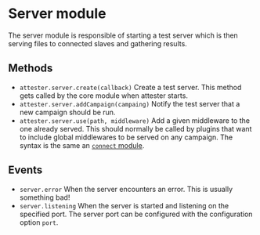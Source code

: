 # Server module

The server module is responsible of starting a test server which is then serving files to connected slaves and gathering results.


## Methods

- `attester.server.create(callback)` Create a test server. This method gets called by the core module when attester starts.
- `attester.server.addCampaign(campaing)` Notify the test server that a new campaign should be run.
- `attester.server.use(path, middleware)` Add a given middleware to the one already served. This should normally be called by plugins that want to include global middlewares to be served on any campaign. The syntax is the same an [`connect` module](http://www.senchalabs.org/connect/).

## Events

- `server.error` When the server encounters an error. This is usually something bad!
- `server.listening` When the server is started and listening on the specified port. The server port can be configured with the configuration option `port`.
